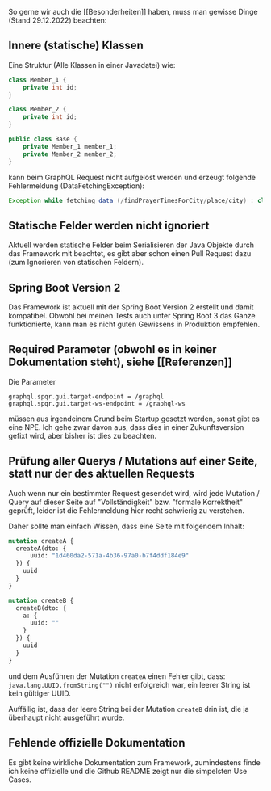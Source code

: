 So gerne wir auch die [[Besonderheiten]] haben, muss man gewisse Dinge (Stand 29.12.2022) beachten:

## Innere (statische) Klassen
Eine Struktur (Alle Klassen in einer Javadatei) wie:

```Java
class Member_1 {
	private int id;
}

class Member_2 {
	private int id;
}

public class Base {
	private Member_1 member_1;
	private Member_2 member_2;
}
```

kann beim GraphQL Request nicht aufgelöst werden und erzeugt folgende Fehlermeldung (DataFetchingException):

```Java
Exception while fetching data (/findPrayerTimesForCity/place/city) : class io.leangen.graphql.metadata.execution.MethodInvoker cannot access a member of class com.ertu.prayertimes.dtos.PlaceDTO with modifiers \"public\"
```

## Statische Felder werden nicht ignoriert
Aktuell werden statische Felder beim Serialisieren der Java Objekte durch das Framework mit beachtet, es gibt aber schon einen Pull Request dazu (zum Ignorieren von statischen Feldern).

## Spring Boot Version 2
Das Framework ist aktuell mit der Spring Boot Version 2 erstellt und damit kompatibel. Obwohl bei meinen Tests auch unter Spring Boot 3 das Ganze funktionierte, kann man es nicht guten Gewissens in Produktion empfehlen.

## Required Parameter (obwohl es in keiner Dokumentation steht), siehe [[Referenzen]]
Die Parameter

```properties
graphql.spqr.gui.target-endpoint = /graphql  
graphql.spqr.gui.target-ws-endpoint = /graphql-ws
```

müssen aus irgendeinem Grund beim Startup gesetzt werden, sonst gibt es eine NPE. Ich gehe zwar davon aus, dass dies in einer Zukunftsversion gefixt wird, aber bisher ist dies zu beachten.

## Prüfung aller Querys / Mutations auf einer Seite, statt nur der des aktuellen Requests
Auch wenn nur ein bestimmter Request gesendet wird, wird jede Mutation / Query auf dieser Seite auf "Vollständigkeit" bzw. "formale Korrektheit" geprüft, leider ist die Fehlermeldung hier recht schwierig zu verstehen.

Daher sollte man einfach Wissen, dass eine Seite mit folgendem Inhalt:

```GraphQL
mutation createA {
  createA(dto: {
      uuid: "1d460da2-571a-4b36-97a0-b7f4ddf184e9"
  }) {
    uuid
  }
}

mutation createB {
  createB(dto: {
    a: {
      uuid: ""
    }
  }) {
    uuid
  }
}
```

und dem Ausführen der Mutation ```createA``` einen Fehler gibt, dass:
```java.lang.UUID.fromString("")``` nicht erfolgreich war, ein leerer String ist kein gültiger UUID.

Auffällig ist, dass der leere String bei der Mutation ```createB``` drin ist, die ja überhaupt nicht ausgeführt wurde.

## Fehlende offizielle Dokumentation
Es gibt keine wirkliche Dokumentation zum Framework, zumindestens finde ich keine offizielle und die Github README zeigt nur die simpelsten Use Cases.